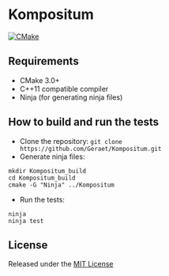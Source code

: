 # Kompositum

[![CMake](https://github.com/Geraet/Kompositum/actions/workflows/cmake.yml/badge.svg)](https://github.com/Geraet/Kompositum/actions/workflows/cmake.yml)


## Requirements

* CMake 3.0+
* C++11 compatible compiler
* Ninja (for generating ninja files)

## How to build and run the tests

* Clone the repository: `git clone https://github.com/Geraet/Kompositum.git`
* Generate ninja files:
```
mkdir Kompositum_build
cd Kompositum_build
cmake -G "Ninja" ../Kompositum
```
* Run the tests:
```
ninja
ninja test
```

## License

Released under the [MIT License](LICENSE)
